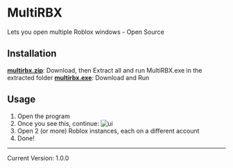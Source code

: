 
# MultiRBX
Lets you open multiple Roblox windows - Open Source

## Installation
**[multirbx.zip](https://github.com/YieldingExploiter/rbxtools/releases/download/multirbx/multirbx.zip)**: Download, then Extract all and run MultiRBX.exe in the extracted folder
**[multirbx.exe](https://github.com/YieldingExploiter/rbxtools/releases/download/multirbx/multirbx.zip)**: Download and Run

## Usage
1. Open the program
2. Once you see this, continue:
![ui](https://user-images.githubusercontent.com/90570076/170584881-7733885a-4465-449c-a839-2be9e848b5a0.png)
3. Open 2 (or more) Roblox instances, each on a different account
4. Done!

---

Current Version: 1.0.0